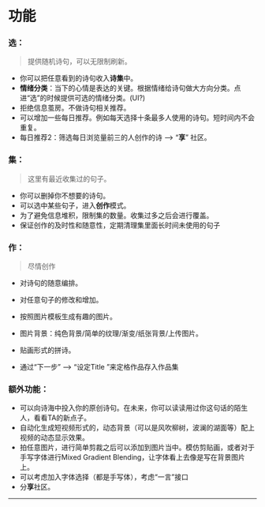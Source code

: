 # 功能

### 选：

> 提供随机诗句，可以无限制刷新。

- 你可以把任意看到的诗句收入**诗集**中。
- **情绪分类**：当下的心情是表达的关键。根据情绪给诗句做大方向分类。点进“选”的时候提供可选的情绪分类。(UI?) 
- 拒绝信息茧房。不做诗句相关推荐。
- 可以增加一些每日推荐。例如每天选择十条最多人使用的诗句。短时间内不会重复。
- 每日推荐2：筛选每日浏览量前三的人创作的诗 --> “**享**” 社区。

### 集：

> 这里有最近收集过的句子。

- 你可以删掉你不想要的诗句。
- 可以选中某些句子，进入**创作**模式。
- 为了避免信息堆积，限制集的数量。收集过多之后会进行覆盖。
- 保证创作的及时性和随意性，定期清理集里面长时间未使用的句子



### 作：

> 尽情创作

- 对诗句的随意编排。
- 对任意句子的修改和增加。

- 按照图片模板生成有趣的图片。
- 图片背景：纯色背景/简单的纹理/渐变/纸张背景/上传图片。
- 贴画形式的拼诗。
- 通过“下一步”  --> “设定Title ”来定格作品存入作品集



### 额外功能：

- 可以向诗海中投入你的原创诗句。在未来，你可以读读用过你这句话的陌生人，看看TA的新点子。
- 自动化生成短视频形式的，动态背景（可以是风吹柳树，波澜的湖面等）配上视频的动态显示效果。
- 拍任意图片，进行简单剪裁之后可以添加到图片当中。模仿剪贴画，或者对于手写字体进行Mixed Gradient Blending，让字体看上去像是写在背景图片上。
- 可以考虑加入字体选择（都是手写体），考虑“一言”接口
- 分**享**社区。





---









